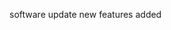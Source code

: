 software update new features added

<!---
ST10102217/ST10102217 is a ✨ special ✨ repository because its `README.md` (this file) appears on your GitHub profile.
You can click the Preview link to take a look at your changes.
--->
